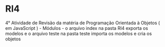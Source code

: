 # RI4
4° Atividade de Revisão da matéria de Programação Orientada à Objetos ( em JavaScript ) - Módulos - o arquivo index na pasta RI4 exporta os modelos e o arquivo teste na pasta teste importa os modelos e cria os objetos
